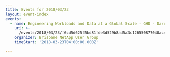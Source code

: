 ```yaml
---
title: Events for 2018/03/23
layout: event-index
events:
  - name: Engineering Workloads and Data at a Global Scale - GHD - Darren Smith
    uri: >-
      /events/2018/03/23/f6cd5d625f5bd81fde3d529b8ad5a3c126550877040ac4e0fc05fdab11674e56
    organizer: Brisbane NetApp User Group
    timeStart: '2018-03-23T04:00:00.000Z'

---
```

